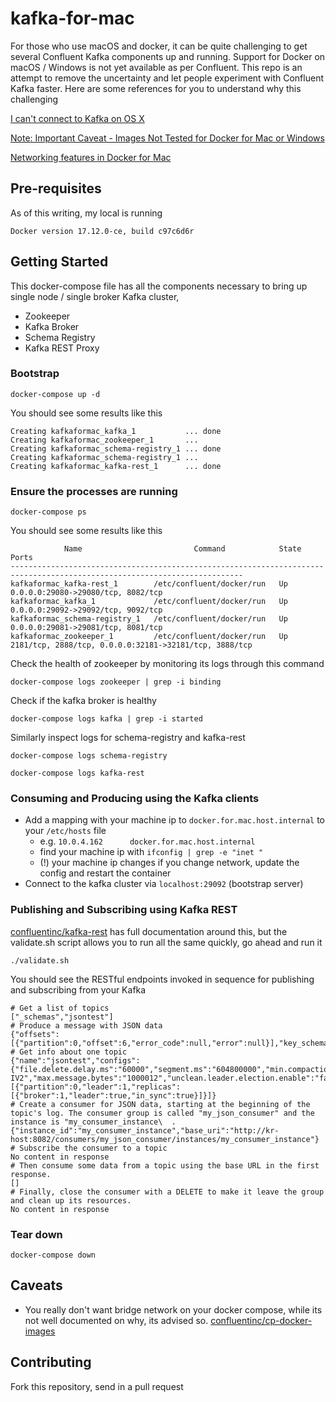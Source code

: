 # kafka-for-mac



For those who use macOS and docker, it can be quite challenging to get several Confluent Kafka components up and running. Support for Docker on macOS / Windows is not yet available as per Confluent. This repo is an attempt to remove the uncertainty and let people experiment with Confluent Kafka faster. Here are some references for you to understand why this challenging

[I can't connect to Kafka on OS X](https://github.com/confluentinc/cp-docker-images/issues/265)

[Note: Important Caveat - Images Not Tested for Docker for Mac or Windows](https://github.com/confluentinc/cp-docker-images)

[Networking features in Docker for Mac](https://docs.docker.com/docker-for-mac/networking/)

## Pre-requisites

As of this writing, my local is running

`Docker version 17.12.0-ce, build c97c6d6r`

## Getting Started

This docker-compose file has all the components necessary to bring up single node / single broker Kafka cluster,

* Zookeeper
* Kafka Broker
* Schema Registry
* Kafka REST Proxy

### Bootstrap

`docker-compose up -d`

You should see some results like this

```
Creating kafkaformac_kafka_1           ... done
Creating kafkaformac_zookeeper_1       ...
Creating kafkaformac_schema-registry_1 ... done
Creating kafkaformac_schema-registry_1 ...
Creating kafkaformac_kafka-rest_1      ... done
```

### Ensure the processes are running

`docker-compose ps`

You should see some results like this
```
            Name                         Command            State                           Ports
--------------------------------------------------------------------------------------------------------------------------
kafkaformac_kafka-rest_1        /etc/confluent/docker/run   Up      0.0.0.0:29080->29080/tcp, 8082/tcp
kafkaformac_kafka_1             /etc/confluent/docker/run   Up      0.0.0.0:29092->29092/tcp, 9092/tcp
kafkaformac_schema-registry_1   /etc/confluent/docker/run   Up      0.0.0.0:29081->29081/tcp, 8081/tcp
kafkaformac_zookeeper_1         /etc/confluent/docker/run   Up      2181/tcp, 2888/tcp, 0.0.0.0:32181->32181/tcp, 3888/tcp
```

Check the health of zookeeper by monitoring its logs through this command

`docker-compose logs zookeeper | grep -i binding`

Check if the kafka broker is healthy

`docker-compose logs kafka | grep -i started`

Similarly inspect logs for schema-registry and kafka-rest

`docker-compose logs schema-registry`

`docker-compose logs kafka-rest`

### Consuming and Producing using the Kafka clients
* Add a mapping with your machine ip to  `docker.for.mac.host.internal` to your `/etc/hosts` file
  * e.g. `10.0.4.162      docker.for.mac.host.internal`
  * find your machine ip with `ifconfig | grep -e "inet "`
  * (!) your machine ip changes if you change network, update the config and restart the container
* Connect to the kafka cluster via `localhost:29092` (bootstrap server)

### Publishing and Subscribing using Kafka REST

[confluentinc/kafka-rest](https://github.com/confluentinc/kafka-rest) has full documentation around this, but the validate.sh script allows you to run all the same quickly, go ahead and run it

`./validate.sh`

You should see the RESTful endpoints invoked in sequence for publishing and subscribing from your Kafka

```
# Get a list of topics
["_schemas","jsontest"]
# Produce a message with JSON data
{"offsets":[{"partition":0,"offset":6,"error_code":null,"error":null}],"key_schema_id":null,"value_schema_id":null}
# Get info about one topic
{"name":"jsontest","configs":{"file.delete.delay.ms":"60000","segment.ms":"604800000","min.compaction.lag.ms":"0","retention.bytes":"-1","segment.index.bytes":"10485760","cleanup.policy":"delete","follower.replication.throttled.replicas":"","message.timestamp.difference.max.ms":"9223372036854775807","segment.jitter.ms":"0","preallocate":"false","segment.bytes":"1073741824","message.timestamp.type":"CreateTime","message.format.version":"0.11.0-IV2","max.message.bytes":"1000012","unclean.leader.election.enable":"false","retention.ms":"604800000","flush.ms":"9223372036854775807","delete.retention.ms":"86400000","leader.replication.throttled.replicas":"","min.insync.replicas":"1","flush.messages":"9223372036854775807","compression.type":"producer","min.cleanable.dirty.ratio":"0.5","index.interval.bytes":"4096"},"partitions":[{"partition":0,"leader":1,"replicas":[{"broker":1,"leader":true,"in_sync":true}]}]}
# Create a consumer for JSON data, starting at the beginning of the topic's log. The consumer group is called "my_json_consumer" and the instance is "my_consumer_instance\  .
{"instance_id":"my_consumer_instance","base_uri":"http://kr-host:8082/consumers/my_json_consumer/instances/my_consumer_instance"}
# Subscribe the consumer to a topic
No content in response
# Then consume some data from a topic using the base URL in the first response.
[]
# Finally, close the consumer with a DELETE to make it leave the group and clean up its resources.
No content in response
```

### Tear down

`docker-compose down`

## Caveats

* You really don't want bridge network on your docker compose, while its not well documented on why, its advised so. [confluentinc/cp-docker-images](https://github.com/confluentinc/cp-docker-images/wiki/Getting-Started)

## Contributing

Fork this repository, send in a pull request
